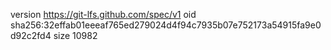 version https://git-lfs.github.com/spec/v1
oid sha256:32effab01eeeaf765ed279024d4f94c7935b07e752173a54915fa9e0d92c2fd4
size 10982
